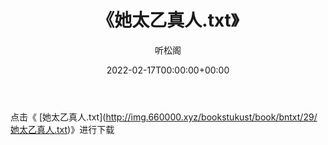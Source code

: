 ﻿---
title:  《她太乙真人.txt》
date:   2022-02-17T00:00:00+00:00
author: 听松阁
layout: post
permalink: /她太乙真人/
categories: 小说
tags: [小说]
---

点击《 [她太乙真人.txt](<a href="http://img.660000.xyz/bookstukust/book/bntxt/29/" target=_blank>http://img.660000.xyz/bookstukust/book/bntxt/29/她太乙真人.txt)》进行下载